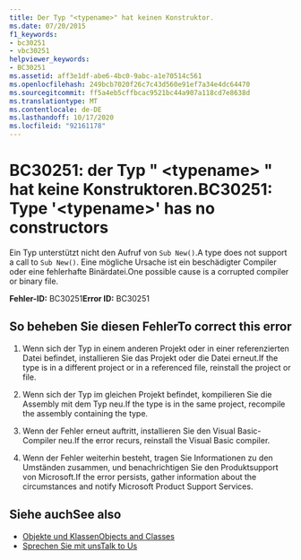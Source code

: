 ```yaml
---
title: Der Typ "<typename>" hat keinen Konstruktor.
ms.date: 07/20/2015
f1_keywords:
- bc30251
- vbc30251
helpviewer_keywords:
- BC30251
ms.assetid: aff3e1df-abe6-4bc0-9abc-a1e70514c561
ms.openlocfilehash: 249bcb7020f26c7c43d560e91ef7a34e4dc64470
ms.sourcegitcommit: ff5a4eb5cffbcac9521bc44a907a118cd7e8638d
ms.translationtype: MT
ms.contentlocale: de-DE
ms.lasthandoff: 10/17/2020
ms.locfileid: "92161178"
---
```

# <a name="bc30251-type-typename-has-no-constructors"></a><span data-ttu-id="7d55e-102">BC30251: der Typ " \<typename> " hat keine Konstruktoren.</span><span class="sxs-lookup"><span data-stu-id="7d55e-102">BC30251: Type '\<typename>' has no constructors</span></span>

<span data-ttu-id="7d55e-103">Ein Typ unterstützt nicht den Aufruf von `Sub New()`.</span><span class="sxs-lookup"><span data-stu-id="7d55e-103">A type does not support a call to `Sub New()`.</span></span> <span data-ttu-id="7d55e-104">Eine mögliche Ursache ist ein beschädigter Compiler oder eine fehlerhafte Binärdatei.</span><span class="sxs-lookup"><span data-stu-id="7d55e-104">One possible cause is a corrupted compiler or binary file.</span></span>

 <span data-ttu-id="7d55e-105">**Fehler-ID:** BC30251</span><span class="sxs-lookup"><span data-stu-id="7d55e-105">**Error ID:** BC30251</span></span>

## <a name="to-correct-this-error"></a><span data-ttu-id="7d55e-106">So beheben Sie diesen Fehler</span><span class="sxs-lookup"><span data-stu-id="7d55e-106">To correct this error</span></span>

1. <span data-ttu-id="7d55e-107">Wenn sich der Typ in einem anderen Projekt oder in einer referenzierten Datei befindet, installieren Sie das Projekt oder die Datei erneut.</span><span class="sxs-lookup"><span data-stu-id="7d55e-107">If the type is in a different project or in a referenced file, reinstall the project or file.</span></span>

2. <span data-ttu-id="7d55e-108">Wenn sich der Typ im gleichen Projekt befindet, kompilieren Sie die Assembly mit dem Typ neu.</span><span class="sxs-lookup"><span data-stu-id="7d55e-108">If the type is in the same project, recompile the assembly containing the type.</span></span>

3. <span data-ttu-id="7d55e-109">Wenn der Fehler erneut auftritt, installieren Sie den Visual Basic-Compiler neu.</span><span class="sxs-lookup"><span data-stu-id="7d55e-109">If the error recurs, reinstall the Visual Basic compiler.</span></span>

4. <span data-ttu-id="7d55e-110">Wenn der Fehler weiterhin besteht, tragen Sie Informationen zu den Umständen zusammen, und benachrichtigen Sie den Produktsupport von Microsoft.</span><span class="sxs-lookup"><span data-stu-id="7d55e-110">If the error persists, gather information about the circumstances and notify Microsoft Product Support Services.</span></span>

## <a name="see-also"></a><span data-ttu-id="7d55e-111">Siehe auch</span><span class="sxs-lookup"><span data-stu-id="7d55e-111">See also</span></span>

- [<span data-ttu-id="7d55e-112">Objekte und Klassen</span><span class="sxs-lookup"><span data-stu-id="7d55e-112">Objects and Classes</span></span>](../../programming-guide/language-features/objects-and-classes/index.md)
- [<span data-ttu-id="7d55e-113">Sprechen Sie mit uns</span><span class="sxs-lookup"><span data-stu-id="7d55e-113">Talk to Us</span></span>](/visualstudio/ide/feedback-options)
